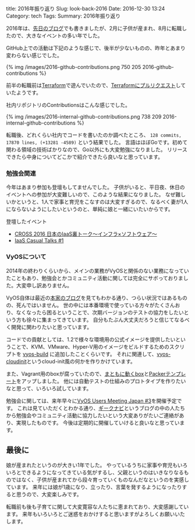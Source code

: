 title: 2016年振り返り
Slug: look-back-2016
Date: 2016-12-30 13:24
Category: tech
Tags: 
Summary: 2016年振り返り

2016年は、[先日のブログ](https://www.higebu.com/blog/2016/12/14/life-of-engineer-with-wife-and-0-years-old-daughter/)でも書きましたが、2月に子供が産まれ、8月に転職したので、大きなイベントの多い年でした。

GitHub上での活動は下記のような感じで、後半が少ないものの、昨年とあまり変わらない感じでした。

{% img /images/2016-github-contributions.png 750 205 2016-github-contributions %}

前半の転職前は[Terraform](https://www.terraform.io/)で遊んでいたので、[Terraformにプルリクエスト](https://github.com/hashicorp/terraform/pull/5558)していたようです。

社内リポジトリのContributionsはこんな感じでした。

{% img /images/2016-internal-github-contributions.png 738 209 2016-internal-github-contributions %}

転職後、どれくらい社内でコードを書いたのか調べたところ、 `128 commits, 17870 lines, (+13281 -4589)` という結果でした。
言語はほぼGoです。初めて関わる領域の技術ばかりなので、Go以外にも大変勉強になりました。
リリースできたら中身についてどこかで紹介できたら良いなと思っています。

### 勉強会関連

今年はあまり参加も登壇もしてませんでした。
子供がいると、平日夜、休日のイベントへの参加が大変難しいので、このような結果になりました。
なぜ難しいかというと、1人で家事と育児をこなすのは大変すぎるので、なるべく妻が1人にならないようにしたいというのと、単純に娘と一緒にいたいからです。

登壇したイベント

* [CROSS 2016 日本のIaaS裏トーク〜インフラ×ソフトウェア〜](http://2016.cross-party.com/program/b1)
* [IaaS Casual Talks #1](https://iaas-casual.connpass.com/event/28046/)

### VyOSについて

2014年の終わりくらいから、メインの業務がVyOSと関係のない業務になっていたこともあり、勉強会とかコミュニティ活動に関しては完全にサボっておりました。大変申し訳ありません。

VyOS自体は最近の[本家のブログ](http://blog.vyos.net/)を見てもわかる通り、つらい状況ではあるものの、死んではいません。
世の中には本番環境で使っている方々がたくさんおり、なくなったら困るということで、次期バージョンのテストの協力をしたいという方も徐々に集まってきています。
自分もたぶん大丈夫だろうと信じてなるべく開発に関わりたいと思っています。

コードでの貢献としては、1.2で様々な環境用の公式イメージを提供したいということで、KVM、VMware、Hyper-V用のイメージをビルドするためのスクリプトを [vyos-build](https://github.com/vyos/vyos-build) に追加したことくらいです。
それに関連して、[vyos-cloudinit](https://github.com/higebu/vyos-cloudinit)というcloud-init風の何かを作りかけています。

また、Vagrant用のboxが腐っていたので、[まともに動くbox](https://atlas.hashicorp.com/higebu/boxes/vyos/)と[Packerテンプレート](https://github.com/higebu/packer-templates/)をアップしました。
他には自動テストの仕組みのプロトタイプを作りたいなと思って、いろいろ試しています。

勉強会に関しては、来年早々に[VyOS Users Meeting Japan #3](https://vyosjp.connpass.com/event/47319/)を開催予定です。
これは見ていただくとわかる通り、[ギークナビ](https://geeknavi.net/)というブログの中の人たちから勉強会やコミュニティ活動に協力したいという大変ありがたいご連絡があり、実現したものです。
今後は定期的に開催していけると良いなと思っています。

## 最後に

娘が産まれたというのが大きい1年でした。
やっているうちに家事や育児もいろいろとできるようになってきている気がするし、父親というのはいきなりなるものではなく、子供が産まれてから段々育っていくものなんだなというのを実感しています。
来年には娘が1歳になり、立ったり、言葉を発するようになったりすると思うので、大変楽しみです。

転職前も後も子育てに関して大変寛容な人たちに恵まれており、大変感謝しています。
来年もいろいろとご迷惑をおかけすると思いますがよろしくお願いいたします。

